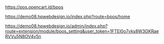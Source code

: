 https://pos.opencart.id/bpos


https://demo08.hpwebdesign.io/index.php?route=bpos/home 

https://demo08.hpwebdesign.io/admin/index.php?route=extension/module/bpos_setting&user_token=1FTEl0o7vks8W3GKRaeRVVu5N8OV4v5n  

